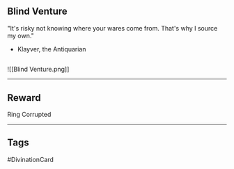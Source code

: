 ## Blind Venture
"It's risky not knowing where your wares come from. That's why I source my own."
- Klayver, the Antiquarian
## 
![[Blind Venture.png]]

---
## Reward
Ring
Corrupted

---
## Tags
#DivinationCard